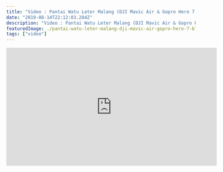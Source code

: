 ```yaml
---
title: "Video : Pantai Watu Leter Malang (DJI Mavic Air & Gopro Hero 7 Black)"
date: "2019-08-14T22:12:03.284Z"
description: "Video : Pantai Watu Leter Malang (DJI Mavic Air & Gopro Hero 7 Black)"
featuredImage: ./pantai-watu-leter-malang-dji-mavic-air-gopro-hero-7-black.jpg
tags: ["video"]
---
```


<iframe width="560" height="315" src="https://www.youtube.com/embed/EEqqumdCPNo" frameborder="0" allow="accelerometer; autoplay; encrypted-media; gyroscope; picture-in-picture" allowfullscreen></iframe>